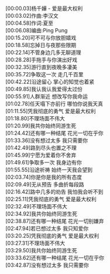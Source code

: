 <br>[00:00.03]杨千嬅 - 爱是最大权利
<br>[00:03.02]作曲:李汉文
<br>[00:04.58]作词:夏至
<br>[00:06.08]编曲:Ping Pung
<br>[00:15.20]可不可与你放胆嬉戏
<br>[00:18.58]忘掉日与夜那些限期
<br>[00:22.14]不管身边几多无聊道理
<br>[00:28.28]手拖手与你演出好戏
<br>[00:32.35]游行直到夜晚多凄美
<br>[00:35.72]争取这一次 走几千百里
<br>[00:42.22]沿途留心 掌心的知觉也着紧
<br>[00:49.85]我认我认我爱得太过份
<br>[00:55.91]人群渐近 想改写你我命运
<br>[01:02.78]任天塌下亦前行 哪怕你说我天真
<br>[01:11.55]凭我彻底的勇气 爱是最大权利
<br>[01:18.80]不理场面不伟大
<br>[01:20.99]我共你始终同游生死
<br>[01:24.42]还有哪一种结尾 花光一切在乎你
<br>[01:33.36]没有想过太多 我只需要你
<br>[01:42.49]路到尽头也置之不理
<br>[01:45.99]宁愿为爱着你不舍弃
<br>[01:49.61]争取多一次 我身边有你
<br>[01:55.55]沿途祈祷 始终一天我会望到
<br>[02:03.74]你是你是我的所有态度
<br>[02:09.49]无从预告 多曲折每段路
<br>[02:16.42]路中几多的劝告 我怕我会听不到
<br>[02:25.11]凭我彻底的勇气 爱是最大权利
<br>[02:32.49]不理场面不伟大
<br>[02:34.92]我共你始终同游生死
<br>[02:38.87]还有哪一种结尾 花光一切别嫌弃
<br>[02:47.94]若已想过太多 我只知爱你
<br>[03:20.25]凭我彻底的勇气 爱是最大权利
<br>[03:27.31]不理场面不伟大
<br>[03:29.50]我共你始终同游生死
<br>[03:33.62]还有哪一种结尾 花光一切在乎你
<br>[03:42.87]没有想过太多 我只需要你
